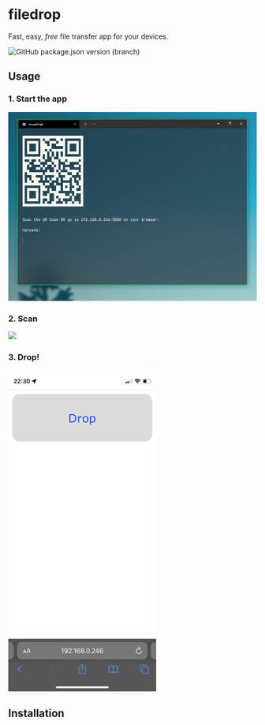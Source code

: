 # filedrop

Fast, easy, _free_ file transfer app for your devices.

![GitHub package.json version (branch)](https://img.shields.io/github/package-json/v/hunkoys/filedrop/master?label=version)

## Usage

### 1. Start the app

<img src="https://raw.githubusercontent.com/hunkoys/filedrop/master/docs/images/app.png" width="600">

### 2. Scan

<img src="https://raw.githubusercontent.com/hunkoys/filedrop/master/docs/images/qr-scan.png" width="300">

### 3. Drop!

<img src="https://raw.githubusercontent.com/hunkoys/filedrop/master/docs/images/mobile-ui.gif" width="300">

## Installation
